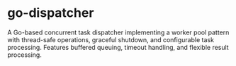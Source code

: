 # go-dispatcher
A Go-based concurrent task dispatcher implementing a worker pool pattern with thread-safe operations, graceful shutdown, and configurable task processing. Features buffered queuing, timeout handling, and flexible result processing.
